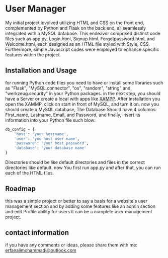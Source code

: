 # User Manager
My initial project involved utilizing HTML and  CSS on the front end, complemented by Python and Flask on the back end, all seamlessly integrated with a MySQL database. This endeavor comprised distinct code files such as app.py, Login.html, Signup.html. Forgotpassword.html, and Welcome.html, each designed as an HTML file styled with Style, CSS. Furthermore, simple Javascript codes were employed to enhance specific features within the project.

## Installation and Usage
for running Python code files you need to have or install some libraries such as "Flask", "MySQL.connector", "os", "random", "string" and, "werkzeug.security" in your Python packages.
in the next step, you should have a Server or create a local with apps like [XAMPP](https://www.apachefriends.org/). After installation you open the XAMMP, click on start in front of MySQL, and turn it on. now you should create a MySQL database, The Database Should have 4 columns: First_name, Lastname, Email, and Password, and finally, insert its information into your Python file such blow:
```python
db_config = {
    'host': 'your hostname',
    'user': 'you host user name',
    'password': 'your host password',
    'database': 'your database name'
}
```
Directories should be like default directories and files in the correct directories like default. now You first run app.py and after that, you can run each of the HTML files.

## Roadmap
this was a simple project or better to say a basis for a website's user management section and by adding some features like an admin section and edit Profile ability for users it can be a complete user management project.

## contact information
if you have any comments or ideas, please share them with me:
erfanalimohammadi@outlook.com

